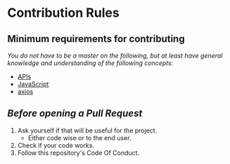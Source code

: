 # Contribution Rules

## Minimum requirements for contributing

_You do not have to be a master on the following, but at least have general knowledge and understanding of the following concepts:_

- [APIs]
- [JavaScript]
- [axios]

## _Before opening a Pull Request_

1. Ask yourself if that will be useful for the project.
   - Either code wise or to the end user.
2. Check if your code works.
3. Follow this repository's Code Of Conduct.

[apis]: https://en.wikipedia.org/wiki/Application_programming_interface
[javascript]: https://en.wikipedia.org/wiki/JavaScript
[axios]: https://www.npmjs.com/package/axios
